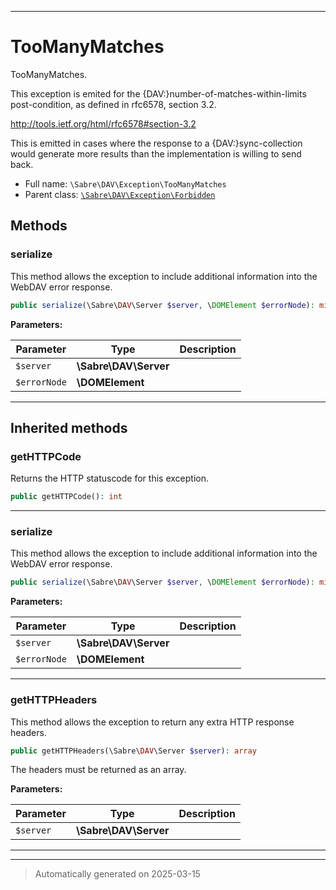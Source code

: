 ***

# TooManyMatches

TooManyMatches.

This exception is emited for the {DAV:}number-of-matches-within-limits
post-condition, as defined in rfc6578, section 3.2.

http://tools.ietf.org/html/rfc6578#section-3.2

This is emitted in cases where the response to a {DAV:}sync-collection would
generate more results than the implementation is willing to send back.

* Full name: `\Sabre\DAV\Exception\TooManyMatches`
* Parent class: [`\Sabre\DAV\Exception\Forbidden`](./Forbidden.md)




## Methods


### serialize

This method allows the exception to include additional information into the WebDAV error response.

```php
public serialize(\Sabre\DAV\Server $server, \DOMElement $errorNode): mixed
```








**Parameters:**

| Parameter | Type | Description |
|-----------|------|-------------|
| `$server` | **\Sabre\DAV\Server** |  |
| `$errorNode` | **\DOMElement** |  |





***


## Inherited methods


### getHTTPCode

Returns the HTTP statuscode for this exception.

```php
public getHTTPCode(): int
```












***

### serialize

This method allows the exception to include additional information into the WebDAV error response.

```php
public serialize(\Sabre\DAV\Server $server, \DOMElement $errorNode): mixed
```








**Parameters:**

| Parameter | Type | Description |
|-----------|------|-------------|
| `$server` | **\Sabre\DAV\Server** |  |
| `$errorNode` | **\DOMElement** |  |





***

### getHTTPHeaders

This method allows the exception to return any extra HTTP response headers.

```php
public getHTTPHeaders(\Sabre\DAV\Server $server): array
```

The headers must be returned as an array.






**Parameters:**

| Parameter | Type | Description |
|-----------|------|-------------|
| `$server` | **\Sabre\DAV\Server** |  |





***


***
> Automatically generated on 2025-03-15
